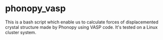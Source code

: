 phonopy_vasp
============

This is a bash script which enable us to calculate forces of displacemented crystal structure made by Phonopy using VASP code.  It's tested on a Linux cluster system.
